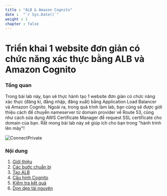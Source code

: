 ```yaml
---
title : "ALB & Amazon Cognito"
date :  "`r Sys.Date()`" 
weight : 1 
chapter : false
---
```

# Triển khai 1 website đơn giản có chức năng xác thực bằng ALB và Amazon Cognito

### Tổng quan

 Trong bài lab này, bạn sẽ thực hành tạo 1 website đơn giản có chức năng xác thực (đăng kí, đăng nhập, đăng xuất) bằng Application Load Balancer và Amazon Cognito.
 Ngoài ra, trong quá trình làm lab, bạn cũng sẽ được giới thiệu cách để chuyển nameserver từ domain provider về Route 53, cũng như cách sửa dụng AWS Certificate Manager để request SSL certificate cho domain của bạn.
 Rất mong bài lab này sẽ giúp ích cho bạn trong "hành trình lên mây"!

![ConnectPrivate](/images/arc-log.png) 

### Nội dung

 1. [Giới thiệu](1-introduce/)
 2. [Các bước chuẩn bị](2-Prerequiste/)
 3. [Tạo ALB](3-CreateALB/)
 4. [Cấu hình Cognito](4-Cognito/)
 5. [Kiểm tra kết quả](5-Test/)
 6. [Dọn dẹp tài nguyên](6-cleanup/)
